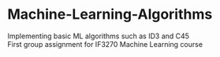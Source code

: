 # Machine-Learning-Algorithms

Implementing basic ML algorithms such as ID3 and C45<br>
First group assignment for IF3270 Machine Learning course
